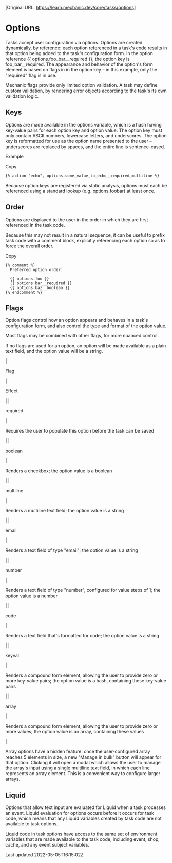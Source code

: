 [Original URL: https://learn.mechanic.dev/core/tasks/options]

# Options

Tasks accept user configuration via options. Options are created dynamically, by reference: each option referenced in a task's code results in that option being added to the task's configuration form. In the option reference {{ options.foo\_bar\_\_required }}, the option key is foo\_bar\_\_required. The appearance and behavior of the option's form element is based on flags in in the option key – in this example, only the "required" flag is in use.

Mechanic flags provide only limited option validation. A task may define custom validation, by rendering error objects according to the task's its own validation logic.

## Keys

Options are made available in the options variable, which is a hash having key-value pairs for each option key and option value. The option key must only contain ASCII numbers, lowercase letters, and underscores. The option key is reformatted for use as the option name presented to the user – underscores are replaced by spaces, and the entire line is sentence-cased.

Example

Copy

    {% action "echo", options.some_value_to_echo__required_multiline %}

Because option keys are registered via static analysis, options must each be referenced using a standard lookup (e.g. options.foobar) at least once.

## Order

Options are displayed to the user in the order in which they are first referenced in the task code.

Because this may not result in a natural sequence, it can be useful to prefix task code with a comment block, explicitly referencing each option so as to force the overall order.

Copy

    {% comment %}
      Preferred option order:
    
      {{ options.foo }}
      {{ options.bar__required }}
      {{ options.baz__boolean }}
    {% endcomment %}

## Flags

Option flags control how an option appears and behaves in a task's configuration form, and also control the type and format of the option value.

Most flags may be combined with other flags, for more nuanced control.

If no flags are used for an option, an option will be made available as a plain text field, and the option value will be a string.

| 

Flag

 | 

Effect

 |
| 

required

 | 

Requires the user to populate this option before the task can be saved

 |
| 

boolean

 | 

Renders a checkbox; the option value is a boolean

 |
| 

multiline

 | 

Renders a multiline text field; the option value is a string

 |
| 

email

 | 

Renders a text field of type "email"; the option value is a string

 |
| 

number

 | 

Renders a text field of type "number", configured for value steps of 1; the option value is a number

 |
| 

code

 | 

Renders a text field that's formatted for code; the option value is a string

 |
| 

keyval

 | 

Renders a compound form element, allowing the user to provide zero or more key-value pairs; the option value is a hash, containing these key-value pairs

 |
| 

array

 | 

Renders a compound form element, allowing the user to provide zero or more values; the option value is an array, containing these values

 |

Array options have a hidden feature: once the user-configured array reaches 5 elements in size, a new "Manage in bulk" button will appear for that option. Clicking it will open a modal which allows the user to manage the array's input using a single multiline text field, in which each line represents an array element. This is a convenient way to configure larger arrays.

## Liquid

Options that allow text input are evaluated for Liquid when a task processes an event. Liquid evaluation for options occurs before it occurs for task code, which means that any Liquid variables created by task code are not available to task options.

Liquid code in task options have access to the same set of environment variables that are made available to the task code, including event, shop, cache, and any event subject variables.

Last updated 2022-05-05T16:15:02Z